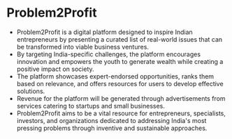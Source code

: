 # Problem2Profit

* Problem2Profit is a digital platform designed to inspire Indian entrepreneurs by presenting a curated list of real-world issues that can be transformed into viable business ventures. 
* By targeting India-specific challenges, the platform encourages innovation and empowers the youth to generate wealth while creating a positive impact on society.
* The platform showcases expert-endorsed opportunities, ranks them based on relevance, and offers resources for users to develop effective solutions.
* Revenue for the platform will be generated through advertisements from services catering to startups and small businesses.
* Problem2Profit aims to be a vital resource for entrepreneurs, specialists, investors, and organizations dedicated to addressing India's most pressing problems through inventive and sustainable approaches.
